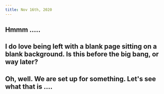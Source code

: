 ```yaml
---
title: Nov 16th, 2020
---
```


## Hmmm .....
## I do love being left with a blank page sitting on a blank background. Is this before the big bang, or way later?
## Oh, well. We are set up for something. Let's see what that is ....
